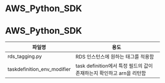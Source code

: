 # AWS_Python_SDK
# AWS_Python_SDK

|파일명|용도|
|---|---|
|rds_tagging.py|RDS 인스턴스에 원하는 태그를 적용함|
|taskdefinition_env_modifier|task definition에서 특정 필드의 값이 존재하는지 확인하고 arn을 리턴함|
